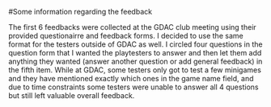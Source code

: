 #Some information regarding the feedback

The first 6 feedbacks were collected at the GDAC club meeting using their provided questionairre and feedback forms. I decided to use the same format for the testers outside of GDAC as well.
I circled four questions in the question form that I wanted the playtesters to answer and then let them add anything they wanted (answer another question or add general feedback) in the fifth item.
While at GDAC, some testers only got to test a few minigames and they have mentioned exactly which ones in the game name field, and due to time constraints some testers were unable to answer all 4 questions but still left valuable overall feedback.
